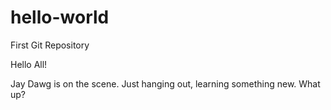 # hello-world
First Git Repository

Hello All!

Jay Dawg is on the scene.  Just hanging out, learning something new.  What up?
